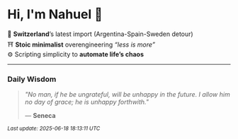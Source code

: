 # Hi, I'm Nahuel :tiger:

📍 **Switzerland**’s latest import (Argentina-Spain-Sweden detour)  
⛩️ **Stoic minimalist** overengineering *“less is more”*  
⚙️ Scripting simplicity to **automate life’s chaos**

---

### Daily Wisdom
> _"No man, if he be ungrateful, will be unhappy in the future. I allow him no day of grace; he is unhappy forthwith."_  
>
> — **Seneca**

<sub>*Last update: 2025-06-18 18:13:11 UTC*</sub>

